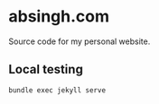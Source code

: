 # absingh.com

Source code for my personal website.

## Local testing
```sh
bundle exec jekyll serve
```